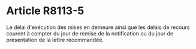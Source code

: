 # Article R8113-5

  
Le délai d'exécution des mises en demeure ainsi que les délais de recours courent à compter du jour de remise de la notification ou du jour de présentation de la lettre recommandée.
